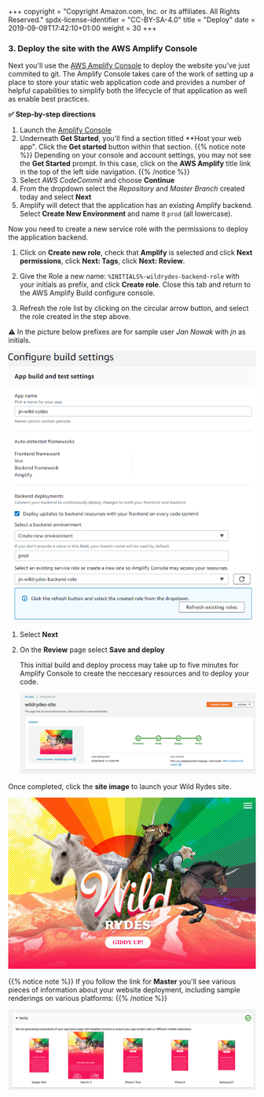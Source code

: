 +++
copyright = "Copyright Amazon.com, Inc. or its affiliates. All Rights Reserved."
spdx-license-identifier = "CC-BY-SA-4.0"
title = "Deploy"
date = 2019-09-09T17:42:10+01:00
weight = 30
+++

### 3. Deploy the site with the AWS Amplify Console

Next you'll use the [AWS Amplify Console][amplify-console] to deploy the website you've just commited to git. The Amplify Console takes care of the work of setting up a place to store your static web application code and provides a number of helpful capabilities to simplify both the lifecycle of that application as well as enable best practices.

**:white_check_mark: Step-by-step directions**

1. Launch the [Amplify Console][amplify-console-console]
1. Underneath **Get Started**, you'll find a section titled **Host your web app". Click the **Get started** button within that section.
{{% notice note %}}
Depending on your console and account settings, you may not see the **Get Started** prompt. In this case, click on the **AWS Amplify** title link in the top of the left side navigation.
{{% /notice %}}
1. Select *AWS CodeCommit* and choose **Continue**
1. From the dropdown select the *Repository* and *Master Branch* created today and select **Next**
1. Amplify will detect that the application has an existing Amplify backend. Select **Create New Environment** and name it `prod` (all lowercase).

Now you need to create a new service role with the permissions to deploy the application backend.  

1. Click on **Create new role**, check that **Amplify** is selected and click **Next permissions**, click **Next: Tags**, click **Next: Review**.  
1. Give the Role a new name: `%INITIALS%-wildrydes-backend-role` with your initials as prefix, and click **Create role**.  Close this tab and return to the AWS Amplify Build configure console.

1. Refresh the role list by clicking on the circular arrow button, and select the role created in the step above.
    
**:warning:** In the picture below prefixes are for sample user *Jan Nowak* with *jn* as initials.

![Amplify Repository configuration](/images/amplifyConsole-setup-new1.png)
1. Select **Next**
1. On the **Review** page select **Save and deploy**
    
    This initial build and deploy process may take up to five minutes for Amplify Console to create the neccesary resources and to deploy your code.
    
    ![Amplify Deployment](/images/amplify-deploy-status.png)

Once completed, click the **site image** to launch your Wild Rydes site.

![Wild Rydes homepage screenshot](/images/wildrydes-homepage.png)

{{% notice note %}}
If you follow the link for **Master** you'll see various pieces of information about your website deployment, including sample renderings on various platforms:
{{% /notice %}}

![Amplify Client Renderings](/images/amplify-renderings.png)

[amplify-console]: https://aws.amazon.com/amplify/console/
[amplify-console-console]: https://console.aws.amazon.com/amplify/home
